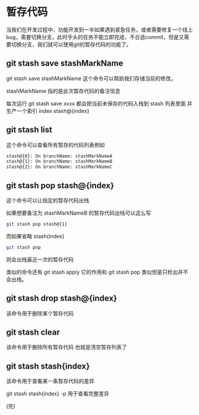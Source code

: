# 暂存代码

当我们在开发过程中，功能开发到一半如果遇到紧急任务，或者需要修复一个线上bug，需要切换分支，此时手头的任务不能立即完成，不合适commit，但是又需要切换分支，我们就可以使用git的暂存代码的功能了。

## git stash save stashMarkName

git stash save stashMarkName 这个命令可以帮助我们存储当前的修改。

stashMarkName 指的是此次暂存代码的备注信息

每次运行 git stash save xxxx 都会把当前未保存的代码入栈到 stash 列表里面 并生产一个索引 index  stash@{index}

## git stash list

这个命令可以查看所有暂存的代码列表例如

```bash
stash@{0}: On branchName: stashMarkNameA
stash@{1}: On branchName: stashMarkNameB
stash@{2}: On branchName: stashMarkNameC
```
## git stash pop stash@{index}

这个命令可以让指定的暂存代码出栈

如果想要备注为 stashMarkNameB 的暂存代码出栈可以这么写

```bash
git stash pop stash@{1}
```

而如果省略 stash{index}

```bash
git stash pop
```

则会出栈最近一次的暂存代码

类似的命令还有 git stash apply 它的作用和 git stash pop 类似但是只检出并不会出栈。

## git stash drop stash@{index}

该命令用于删除某个暂存代码

## git stash clear

该命令用于删除所有暂存代码 也就是清空暂存列表了

## git stash stash{index}

该命令用于查看某一条暂存代码的差异

git stash stash{index} -p 用于查看完整差异

(完)





